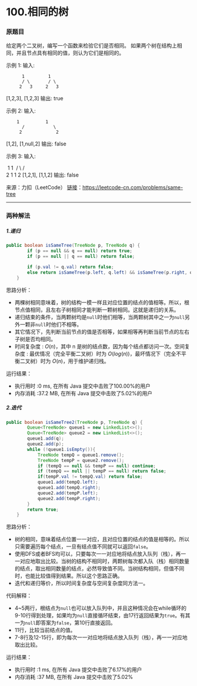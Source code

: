 # 100.相同的树

### 原题目

给定两个二叉树，编写一个函数来检验它们是否相同。
如果两个树在结构上相同，并且节点具有相同的值，则认为它们是相同的。

示例 1:
输入:     

 		  1         1
          / \       / \
         2   3     2   3
[1,2,3],   [1,2,3]
输出: true

示例 2:
输入:    

  	    1          1
          /           \
         2             2
[1,2],     [1,null,2]
输出: false

示例 3:
输入:   

​	       1         1
​          / \       / \
​         2   1     1   2
[1,2,1],   [1,1,2]
输出: false

来源：力扣（LeetCode）
[链接](https://leetcode-cn.com/problems/same-tree)：https://leetcode-cn.com/problems/same-tree

----

### 两种解法

##### 1.递归

```java
public boolean isSameTree(TreeNode p, TreeNode q) {
        if (p == null && q == null) return true;
        if (p == null || q == null) return false;

        if (p.val != q.val) return false;
        else return isSameTree(p.left, q.left) && isSameTree(p.right, q.right);
    }
```

思路分析：

* 两棵树相同意味着，树的结构一模一样且对应位置的结点的值相等。所以，根节点值相同，且左右子树相同才能判断一颗树相同。这就是递归的关系。
* 递归结束的条件，当两颗树均是`null`时他们相等，当两颗树其中之一为`null`另外一颗非`null`时他们不相等。
* 其它情况下，先判断当前节点的值是否相等，如果相等再判断当前节点的左右子树是否均相同。
* 时间复杂度 : $O(n)$，其中 n 是树的结点数，因为每个结点都访问一次。空间复杂度 : 最优情况（完全平衡二叉树）时为 $O(log(n))$，最坏情况下（完全不平衡二叉树）时为 $O(n)$，用于维护递归栈。

运行结果：
* 执行用时 :0 ms, 在所有 Java 提交中击败了100.00%的用户
* 内存消耗 :37.2 MB, 在所有 Java 提交中击败了5.02%的用户


##### 2.迭代

```java
public boolean isSameTree2(TreeNode p, TreeNode q) {
        Queue<TreeNode> queue1 = new LinkedList<>();
        Queue<TreeNode> queue2 = new LinkedList<>();
        queue1.add(q);
        queue2.add(p);
        while (!queue1.isEmpty()){
            TreeNode tempQ = queue1.remove();
            TreeNode tempP = queue2.remove();
            if (tempQ == null && tempP == null) continue;
            if (tempQ == null || tempP == null) return false;
            if(tempP.val != tempQ.val) return false;
            queue1.add(tempQ.left);
            queue1.add(tempQ.right);
            queue2.add(tempP.left);
            queue2.add(tempP.right);
        }
        return true;
    }
```

思路分析：

* 树的相同，意味着结点位置一一对应，且对应位置的结点的值是相等的。所以只需要遍历每个结点，一旦有结点值不同就可以返回`false`。
* 使用DFS或者BFS均可以，只要每次一一对应地将结点放入队列（栈），再一一对应地取出比较。当树的结构不相同时，两颗树每次都入队（栈）相同数量的结点，取出相同数量的结点，必然导致值不同。当树结构相同，但值不同时，也能比较值得到结果。所以这个思路正确。
* 迭代和递归等价，所以时间复杂度与空间复杂度同方法一。

代码解释：

* 4~5两行，根结点为`null`也可以放入队列中，并且这种情况会在while循环的9-10行得到处理，如果均为`null`直接循环结束，由17行返回结果为`true`。有其一为`null`即答案为`false`，第10行直接返回。
* 11行，比较当前结点的值。
* 7-8行及12-15行，即为每次一一对应地将结点放入队列（栈），再一一对应地取出比较。

运行结果：
* 执行用时 :1 ms, 在所有 Java 提交中击败了6.17%的用户
* 内存消耗 :37 MB, 在所有 Java 提交中击败了5.02%